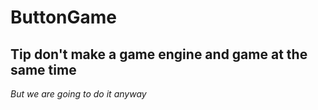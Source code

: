 # ButtonGame

## Tip don't make a game engine and game at the same time
_But we are going to do it anyway_
